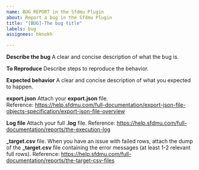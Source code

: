 ```yaml
---
name: BUG REPORT in the Sfdmu Plugin
about: Report a bug in the Sfdmu Plugin
title: "[BUG]-The bug title"
labels: bug
assignees: hknokh

---
```


**Describe the bug**
A clear and concise description of what the bug is.

**To Reproduce**
Describe steps to reproduce the behavior.

**Expected behavior**
A clear and concise description of what you expected to happen.

**export.json**
Attach your **export.json** file.  
Reference: https://help.sfdmu.com/full-documentation/export-json-file-objects-specification/export-json-file-overview

**Log file**
Attach your full **.log** file. 
Reference: https://help.sfdmu.com/full-documentation/reports/the-execution-log

**_target.csv** file.
When you have an issue with failed rows, attach the dump of the **_target.csv** file containing the error messages (at least 1-2 relevant full rows). 
Reference: https://help.sfdmu.com/full-documentation/reports/the-target-csv-files
